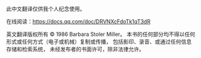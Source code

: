 此中文翻译仅供我个人纪念使用。

在线阅读：https://docs.qq.com/doc/DRVNXcFdoTk1qT3dR


英文翻译版权所有 © 1986 Barbara Stoler Miller。
本书的任何部分均不得以任何形式或任何方式（电子或机械）复制或传播，
包括影印、录音、或通过任何信息存储和检索系统，
未经发布者的书面许可，除非法律允许。

